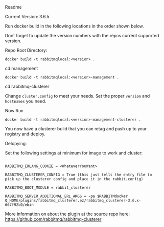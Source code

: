 Readme

Current Version: 3.6.5


Run docker build in the following locations in the order shown below. 

Dont forget to update the version numbers with the repos current supported version. 

Repo Root Directory:

`docker build -t rabbitmqlocal:<version> .`


cd management

`docker build -t rabbitmqlocal:<version>-management .`



cd rabbitmq-clusterer


Change `cluster.config` to meet your needs.  Set the proper `version` and `hostnames` you need. 

Now Run

`docker build -t rabbitmqlocal:<version>-management-clusterer .`

You now have a clusterer build that you can retag and push up to your registry and deploy.


Delopying: 

Set the following settings at minimum for image to work and cluster:

```

RABBITMQ_ERLANG_COOKIE = <WhateverYouWant>

RABBITMQ_CLUSTERER_CONFIG = True (this just tells the entry file to pick up the clusterer config and place it in the rabbit.config)

RABBITMQ_BOOT_MODULE = rabbit_clusterer

RABBITMQ_SERVER_ADDITIONAL_ERL_ARGS = -pa $RABBITMdocker Q_HOME/plugins/rabbitmq_clusterer.ez/rabbitmq_clusterer-3.6.x-667f92b0/ebin

```


More information on about the plugin at the source repo here: https://github.com/rabbitmq/rabbitmq-clusterer
